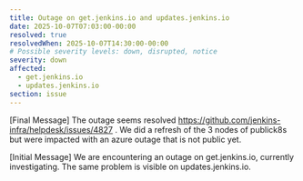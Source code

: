 ```yaml
---
title: Outage on get.jenkins.io and updates.jenkins.io
date: 2025-10-07T07:03:00-00:00
resolved: true
resolvedWhen: 2025-10-07T14:30:00-00:00
# Possible severity levels: down, disrupted, notice
severity: down
affected:
  - get.jenkins.io
  - updates.jenkins.io
section: issue
---
```


[Final Message]
The outage seems resolved https://github.com/jenkins-infra/helpdesk/issues/4827 .
We did a refresh of the 3 nodes of publick8s but were impacted with an azure outage that is not public yet.

[Initial Message]
We are encountering an outage on get.jenkins.io, currently investigating.
The same problem is visible on updates.jenkins.io.

